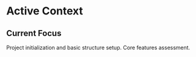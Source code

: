 # Active Context 
## Current Focus 
Project initialization and basic structure setup. Core features assessment. 
